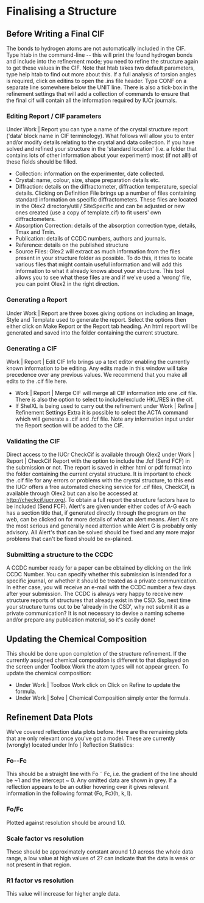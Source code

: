 # Finalising a Structure

## Before Writing a Final CIF
The bonds to hydrogen atoms are not automatically included in the CIF. Type htab in the command-line -- this will print the found hydrogen bonds and include into the refinement mode; you need to refine the structure again to get these values in the CIF. Note that htab takes two default parameters, type help htab to find out more about this.
If a full analysis of torsion angles is required, click on editins   to open the .ins file header. Type CONF on a separate line somewhere below the UNIT line. There is also a tick-box in the refinement settings that will add a collection of commands to ensure that the final cif will contain all the information required by IUCr journals.

### Editing Report / CIF parameters
Under Work | Report you can type a name of the crystal structure report ('data' block name in CIF terminology). What follows will allow you to enter and/or modify details relating to the crystal and data collection. If you have solved and refined your structure in the 'standard location' (i.e. a folder that contains lots of other information about your experiment) most (if not all!) of these fields should be filled.
- Collection: information on the experimenter, date collected.
- Crystal: name, colour, size, shape preparation details etc.
- Diffraction: details on the diffractometer, diffraction temperature, special details. Clicking on Definition File brings up a number of files containing standard information on specific diffractometers. These files are located in the Olex2 directory/util / SiteSpecific and can be adjusted or new ones created (use a copy of template.cif) to fit users' own diffractometers.
- Absorption Correction: details of the absorption correction type, details, Tmax and Tmin.
- Publication: details of CCDC numbers, authors and journals.
- Reference: details on the published structure
- Source Files: Olex2 will extract as much information from the files present in your structure folder as possible. To do this, it tries to locate various files that might contain useful information and will add this information to what it already knows about your structure. This tool allows you to see what these files are and if we've used a 'wrong' file, you can point Olex2 in the right direction.

### Generating a Report
Under Work | Report are three boxes giving options on including an Image, Style and Template used to generate the report. Select the options then either click on Make Report or the Report tab heading. An html report will be generated and saved into the folder containing the current structure.

### Generating a CIF
Work | Report | Edit CIF Info brings up a text editor enabling the currently known information to be editing. Any edits made in this window will take precedence over any previous values. We recommend that you make all edits to the .cif file here.
- Work | Report | Merge CIF will merge all CIF information into one .cif file. There is also the option to select to include/exclude HKL/RES in the cif.
- If ShelXL is being used to carry out the refinement under Work | Refine | Refinement Settings Extra it is possible to select the ACTA command which will generate a .cif and .fcf file. Note any information input under the Report section will be added to the CIF.

### Validating the CIF
Direct access to the IUCr CheckCif is available through Olex2 under Work | Report | CheckCif Report with the option to include the .fcf (Send FCF) in the submission or not. The report is saved in either html or pdf format into the folder containing the current crystal structure.
It is important to check the .cif file for any errors or problems with the crystal structure, to this end the IUCr offers a free automated checking service for .cif files, CheckCif, is available through Olex2 but can also be accessed at http://checkcif.iucr.org/. To obtain a full report the structure factors have to be included (Send FCF). Alert's are given under either codes of A-G each has a section title that, if generated directly through the program on the web, can be clicked on for more details of what an alert means. Alert A's are the most serious and generally need attention while Alert G is probably only advisory. All Alert's that can be solved should be fixed and any more major problems that can't be fixed should be ex-plained.

### Submitting a structure to the CCDC
A CCDC number ready for a paper can be obtained by clicking on the link CCDC Number.  You can specify whether this submission is intended for a specific journal, or whether it should be treated as a private communication. In either case, you will receive an e-mail with the CCDC number a few days after your submission. The CCDC is always very happy to receive new structure reports of structures that already exist in the CSD. So, next time your structure turns out to be 'already in the CSD', why not submit it as a private communication? It is not necessary to devise a naming scheme and/or prepare any publication material, so it's easily done!

## Updating the Chemical Composition
This should be done upon completion of the structure refinement. If the currently assigned chemical composition is different to that displayed on the screen under Toolbox Work the atom types will not appear green. To update the chemical composition:
- Under Work | Toolbox Work click on   Click on Refine to update the formula.
- Under Work | Solve | Chemical Composition simply enter the formula.

## Refinement Data Plots
We've covered reflection data plots before. Here are the remaining plots that are only relevant once you've got a model. These are currently (wrongly) located under Info | Reflection Statistics:

### Fo--Fc
This should be a straight line with Fo ˜ Fc, i.e. the gradient of the line should be ~1 and the intercept ~ 0. Any omitted data are shown in grey. If a reflection appears to be an outlier hovering over it gives relevant information in the following format (Fo, Fc)(h, k, l).

### Fo/Fc
Plotted against resolution should be around 1.0.

### Scale factor vs resolution
These should be approximately constant around 1.0 across the whole data range, a low value at high values of 2? can indicate that the data is weak or not present in that region.

### R1 factor vs resolution
This value will increase for higher angle data.
